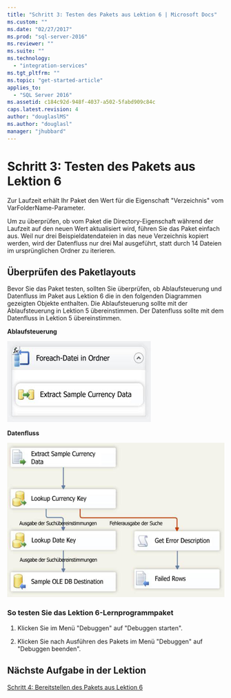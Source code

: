 ```yaml
---
title: "Schritt 3: Testen des Pakets aus Lektion 6 | Microsoft Docs"
ms.custom: ""
ms.date: "02/27/2017"
ms.prod: "sql-server-2016"
ms.reviewer: ""
ms.suite: ""
ms.technology: 
  - "integration-services"
ms.tgt_pltfrm: ""
ms.topic: "get-started-article"
applies_to: 
  - "SQL Server 2016"
ms.assetid: c184c92d-948f-4037-a502-5fabd909c84c
caps.latest.revision: 4
author: "douglaslMS"
ms.author: "douglasl"
manager: "jhubbard"
---
```

# Schritt 3: Testen des Pakets aus Lektion 6
Zur Laufzeit erhält Ihr Paket den Wert für die Eigenschaft "Verzeichnis" vom VarFolderName-Parameter.  
  
Um zu überprüfen, ob vom Paket die Directory-Eigenschaft während der Laufzeit auf den neuen Wert aktualisiert wird, führen Sie das Paket einfach aus. Weil nur drei Beispieldatendateien in das neue Verzeichnis kopiert werden, wird der Datenfluss nur drei Mal ausgeführt, statt durch 14 Dateien im ursprünglichen Ordner zu iterieren.  
  
## Überprüfen des Paketlayouts  
Bevor Sie das Paket testen, sollten Sie überprüfen, ob Ablaufsteuerung und Datenfluss im Paket aus Lektion 6 die in den folgenden Diagrammen gezeigten Objekte enthalten. Die Ablaufsteuerung sollte mit der Ablaufsteuerung in Lektion 5 übereinstimmen. Der Datenfluss sollte mit dem Datenfluss in Lektion 5 übereinstimmen.  
  
**Ablaufsteuerung**  
  
![Ablaufsteuerung](../integration-services/media/task3lesson6control.jpg "Ablaufsteuerung")  
  
**Datenfluss**  
  
![Datenfluss](../integration-services/media/task3lesson6data.jpg "Datenfluss")  
  
### So testen Sie das Lektion 6-Lernprogrammpaket  
  
1.  Klicken Sie im Menü "Debuggen" auf "Debuggen starten".  
  
2.  Klicken Sie nach Ausführen des Pakets im Menü "Debuggen" auf "Debuggen beenden".  
  
## Nächste Aufgabe in der Lektion  
[Schritt 4: Bereitstellen des Pakets aus Lektion 6](../integration-services/step-4-deploying-the-lesson-6-package.md)  
  
  
  

